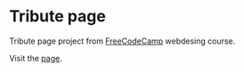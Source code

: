 # Tribute page
Tribute page project from [FreeCodeCamp](https://www.freecodecamp.org/) webdesing course.

Visit the [page](https://codepen.io/yousef_040/pen/NOKKbE).
